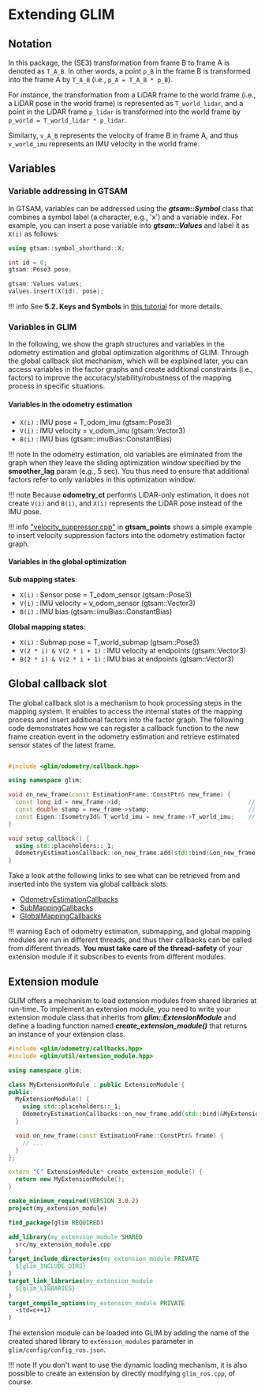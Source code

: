 # Extending GLIM


## Notation

In this package, the (SE3) transformation from frame B to frame A is denoted as ```T_A_B```. In other words, a point ```p_B``` in the frame B is transformed into the frame A by ```T_A_B``` (i.e., ```p_A = T_A_B * p_B```).

For instance, the transformation from a LiDAR frame to the world frame (i.e., a LiDAR pose in the world frame) is represented as ```T_world_lidar```, and a point in the LiDAR frame ```p_lidar``` is transformed into the world frame by ```p_world = T_world_lidar * p_lidar```.

Similarty, ```v_A_B``` represents the velocity of frame B in frame A, and thus ```v_world_imu``` represents an IMU velocity in the world frame.

## Variables

### Variable addressing in GTSAM

In GTSAM, variables can be addressed using the ***gtsam::Symbol*** class that combines a symbol label (a character, e.g., 'x') and a variable index. For example, you can insert a pose variable into ***gtsam::Values*** and label it as ```X(i)``` as follows:

```cpp
using gtsam::symbol_shorthand::X;

int id = 0;
gtsam::Pose3 pose;

gtsam::Values values;
values.insert(X(id), pose);
```

!!! info
    See **5.2. Keys and Symbols** in [this tutorial](https://gtsam.org/tutorials/intro.html) for more details.

### Variables in GLIM

In the following, we show the graph structures and variables in the odometry estimation and global optimization algorithms of GLIM. Through the global callback slot mechanism, which will be explained later, you can access variables in the factor graphs and create additional constraints (i.e., factors) to improve the accuracy/stability/robustness of the mapping process in specific situations.

#### Variables in the odometry estimation

- ```X(i)``` : IMU pose = T_odom_imu (gtsam::Pose3)
- ```V(i)``` : IMU velocity = v_odom_imu (gtsam::Vector3)
- ```B(i)``` : IMU bias (gtsam::imuBias::ConstantBias)

!!! note
    In the odometry estimation, old variables are eliminated from the graph when they leave the sliding optimization window specified by the **smoother_lag** param (e.g., 5 sec). You thus need to ensure that additional factors refer to only variables in this optimization window. 

!!! note
    Because **odometry_ct** performs LiDAR-only estimation, it does not create ```V(i)``` and ```B(i)```, and ```X(i)``` represents the LiDAR pose instead of the IMU pose.

!!! info
    ["velocity_suppressor.cpp"](https://github.com/koide3/glim_ext/blob/master/modules/odometry/velocity_suppressor/src/glim_ext/velocity_suppressor.cpp) in **gtsam_points** shows a simple example to insert velocity suppression factors into the odometry estimation factor graph.

#### Variables in the global optimization

**Sub mapping states**:

- ```X(i)``` : Sensor pose = T_odom_sensor (gtsam::Pose3)
- ```V(i)``` : IMU velocity = v_odom_sensor (gtsam::Vector3)
- ```B(i)``` : IMU bias (gtsam::imuBias::ConstantBias)

**Global mapping states**:

- ```X(i)``` : Submap pose = T_world_submap (gtsam::Pose3)
- ```V(2 * i) & V(2 * i + 1)``` : IMU velocity at endpoints (gtsam::Vector3)
- ```B(2 * i) & V(2 * i + 1)``` : IMU bias at endpoints (gtsam::Vector3)


## Global callback slot

The global callback slot is a mechanism to hook processing steps in the mapping system. It enables to access the internal states of the mapping process and insert additional factors into the factor graph. The following code demonstrates how we can register a callback function to the new frame creation event in the odometry estimation and retrieve estimated sensor states of the latest frame.


```cpp

#include <glim/odometry/callback.hpp>

using namespace glim;

void on_new_frame(const EstimationFrame::ConstPtr& new_frame) {
  const long id = new_frame->id;                                    // Frame ID
  const double stamp = new_frame->stamp;                            // Timestamp
  const Eigen::Isometry3d& T_world_imu = new_frame->T_world_imu;    // IMU pose
}

void setup_callback() {
  using std::placeholders::_1;
  OdometryEstimationCallback::on_new_frame.add(std::bind(&on_new_frame, _1));
}
```

Take a look at the following links to see what can be retrieved from and inserted into the system via global callback slots:

* [OdometryEstimationCallbacks](glim/structglim_1_1OdometryEstimationCallbacks.html)
* [SubMappingCallbacks](glim/structglim_1_1SubMappingCallbacks.html)
* [GlobalMappingCallbacks](glim/structglim_1_1GlobalMappingCallbacks.html)

!!! warning
    Each of odometry estimation, submapping, and global mapping modules are run in different threads, and thus their callbacks can be called from different threads. **You must take care of the thread-safety** of your extension module if it subscribes to events from different modules.


## Extension module

GLIM offers a mechanism to load extension modules from shared libraries at run-time. To implement an extension module, you need to write your extension module class that inherits from ***glim::ExtensionModule*** and define a loading function named ***create_extension_module()*** that returns an instance of your extension class.


```cpp title="my_extension_module.cpp"
#include <glim/odometry/callbacks.hpp>
#include <glim/util/extension_module.hpp>

using namespace glim;

class MyExtensionModule : public ExtensionModule {
public:
  MyExtensionModule() {
    using std::placeholders::_1;
    OdometryEstimationCallbacks::on_new_frame.add(std::bind(&MyExtensionModule::on_new_frame, this, _1));
  }

  void on_new_frame(const EstimationFrame::ConstPtr& frame) {
    // ...
  }
};

extern "C" ExtensionModule* create_extension_module() {
  return new MyExtensionModule();
}
```


```cmake title="CMakeLists.txt"
cmake_minimum_required(VERSION 3.0.2)
project(my_extension_module)

find_package(glim REQUIRED)

add_library(my_extension_module SHARED
  src/my_extension_module.cpp
)
target_include_directories(my_extension_module PRIVATE
  ${glim_INCLUDE_DIRS}
)
target_link_libraries(my_extension_module
  ${glim_LIBRARIES}
)
target_compile_options(my_extension_module PRIVATE
  -std=c++17
)
```

The extension module can be loaded into GLIM by adding the name of the created shared library to ```extension_modules``` parameter in ```glim/config/config_ros.json```.

!!! note
    If you don't want to use the dynamic loading mechanism, it is also possible to create an extension by directly modifying ```glim_ros.cpp```, of course.
